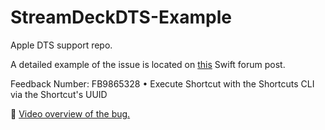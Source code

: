 # StreamDeckDTS-Example
Apple DTS support repo.

A detailed example of the issue is located on [this](https://forums.swift.org/t/process-run-fails-to-actually-execute-until-parent-process-terminates/54627) Swift forum post.

Feedback Number: FB9865328 • Execute Shortcut with the Shortcuts CLI via the Shortcut's UUID

🎥 [Video overview of the bug.](https://share.cleanshot.com/R9TLzE)